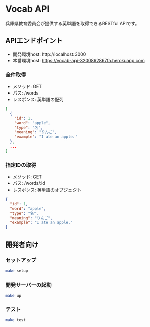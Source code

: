 # Vocab API

兵庫県教育委員会が提供する英単語を取得できるRESTful APIです。

## APIエンドポイント

- 開発環境host: http://localhost:3000
- 本番環境host: https://vocab-api-3200862867fa.herokuapp.com

### 全件取得

- メソッド: GET
- パス: /words
- レスポンス: 英単語の配列

```json
[
  {
    "id": 1,
    "word": "apple",
    "type": "名",
    "meaning": "りんご",
    "example": "I ate an apple."
  },
  ...
]
```

### 指定IDの取得

- メソッド: GET
- パス: /words/:id
- レスポンス: 英単語のオブジェクト

```json
{
  "id": 1,
  "word": "apple",
  "type": "名",
  "meaning": "りんご",
  "example": "I ate an apple."
}
```

## 開発者向け

### セットアップ

```bash
make setup
```

### 開発サーバーの起動

```bash
make up
```

### テスト

```bash
make test
```
